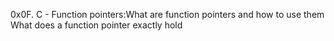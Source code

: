 0x0F. C - Function pointers:What are function pointers and how to use them What does a function pointer exactly hold
